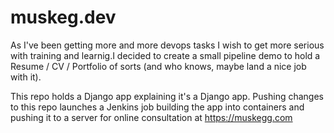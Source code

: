# muskeg.dev
As I've been getting more and more devops tasks I wish to get more serious with training and learnig.I decided to create a small pipeline demo to hold a Resume / CV / Portfolio of sorts (and who knows, maybe land a nice job with it).

This repo holds a Django app explaining it's a Django app. Pushing changes to this repo launches a Jenkins job building the app into containers and pushing it to a server for online consultation at https://muskegg.com 

